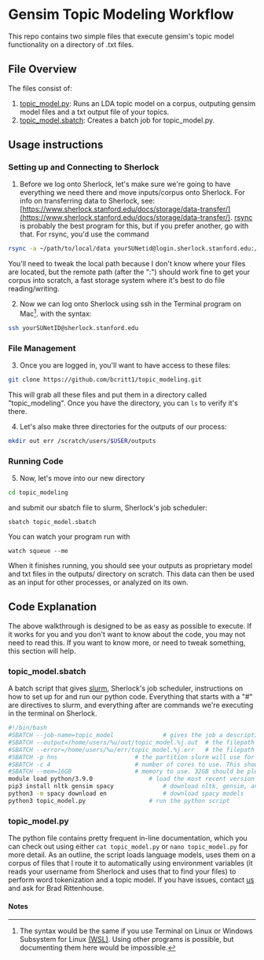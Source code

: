 # Gensim Topic Modeling Workflow

This repo contains two simple files that execute gensim's topic model functionality on a directory of .txt files.

## File Overview

The files consist of:

1. [topic_model.py](topic_model.py): Runs an LDA topic model on a corpus, outputing gensim model files and a txt output file of your topics.
2. [topic_model.sbatch](topic_model.sbatch): Creates a batch job for topic_model.py.

## Usage instructions

### Setting up and Connecting to Sherlock

1. Before we log onto Sherlock, let's make sure we're going to have everything we need there and move inputs/corpus onto Sherlock. For info on transferring data to Sherlock, see:
[https://www.sherlock.stanford.edu/docs/storage/data-transfer/](https://www.sherlock.stanford.edu/docs/storage/data-transfer/). [rsync](https://www.sherlock.stanford.edu/docs/storage/data-transfer/#rsync) is probably the best program for
this, but if you prefer another, go with that. For rsync, you'd use the command 
```bash
rsync -a ~/path/to/local/data yourSUNetid@login.sherlock.stanford.edu:/scratch/users/$USER/corpus/
```
You'll need to tweak the local path because I don't know where your files are located, but the remote path (after the ":") should work fine to get your corpus into scratch, a fast storage system where it's best to do file 
reading/writing.

2. Now we can log onto Sherlock using ssh in the Terminal program on Mac[^1]. with the syntax: 
```bash
ssh yourSUNetID@sherlock.stanford.edu
```
### File Management

3. Once you are logged in, you'll want to have access to these files:
```bash
git clone https://github.com/bcritt1/topic_modeling.git
```
This will grab all these files and put them in a directory called "topic_modeling". Once you have the directory, you can ```ls``` to verify it's there.

4. Let's also make three directories for the outputs of our process:
```bash
mkdir out err /scratch/users/$USER/outputs
```
### Running Code

5. Now, let's move into our new directory
```bash
cd topic_modeling
```
and submit our sbatch file to slurm, Sherlock's job scheduler: 
```
sbatch topic_model.sbatch
```
You can watch your program run with
```
watch squeue --me
```
When it finishes running, you should see your outputs as proprietary model and txt files in the outputs/ 
directory on scratch. This data can then be used as an input for other processes, or analyzed on its own.

## Code Explanation

The above walkthrough is designed to be as easy as possible to execute. If it works for you and you don't want to know about the code, you may not need to read this. If you want to know more, or need to tweak something, this section will 
help.

### topic_model.sbatch

A batch script that gives [slurm](https://slurm.schedmd.com/pdfs/summary.pdf), Sherlock's job scheduler, instructions on how to set up for and run our python code. Everything that starts with a "#" are directives to slurm, and everything 
after are commands we're executing in the terminal on Sherlock.

```bash
#!/bin/bash
#SBATCH --job-name=topic_model				# gives the job a descriptive name that slurm will use
#SBATCH --output=/home/users/%u/out/topic_model.%j.out	# the filepath slurm will use for output files. I've configured this so it automatically inserts variables for your username (%u) and the job name (%j) above.
#SBATCH --error=/home/users/%u/err/topic_model.%j.err	# the filepath slurm will use for error files. I've configured this so it automatically inserts variables for your username (%u) and the job name (%j) above.
#SBATCH -p hns						# the partition slurm will use for the job. Here it is hns (humanities and sciences), but you can use other partions (sh_part to see which you can access)
#SBATCH -c 4						# number of cores to use. This should be 1 unless you've rewritten the code to run in parallel
#SBATCH --mem=16GB					# memory to use. 32GB should be plenty, but if you're getting a memory error, you can increase
module load python/3.9.0				# load the most recent version of python on Sherlock
pip3 install nltk gensim spacy				# download nltk, gensim, and spacy
python3 -m spacy download en				# download spacy models
python3 topic_model.py					# run the python script
```

### topic_model.py

The python file contains pretty frequent in-line documentation, which you can check out using either ```cat topic_model.py``` or ```nano topic_model.py``` for more detail. As an outline, the script loads language models, 
uses them on 
a 
corpus of files that I route it to automatically using environment variables (it reads your username from Sherlock 
and uses that to find your files) to perform word tokenization and a topic model. If you have issues, contact [us](mailto:srcc-support@stanford.edu) and ask for Brad Rittenhouse.

 #### Notes

[^1]: The syntax would be the same if you use Terminal on Linux or Windows Subsystem for Linux [(WSL)](https://learn.microsoft.com/en-us/windows/wsl/install). Using other programs is possible, but documenting them here would be 
impossible. 
